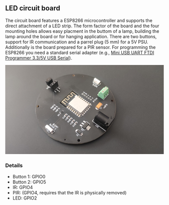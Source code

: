 ## LED circuit board

The circuit board features a ESP8266 microcontroller and supports the direct attachment of a LED strip. The form factor of the board and the four mounting holes allows easy placment in the buttom of a lamp, building the lamp around the board or for hanging application. There are two buttons, support for IR communication and a parrel plug (5 mm) for a 5V PSU. Additionally is the board prepared for a PIR sensor. For programming the ESP8266 you need a standard serial adapter (e.g., [Mini USB UART FTDI Programmer 3.3/5V USB Serial](https://www.bastelgarage.ch/mini-usb-uart-ftdi-programmer-3-3-5v-usb-serial)).

![Picture of the LED circuit board](./assets/images/led-cuirt-board.jpg)

### Details

- Button 1: GPIO0
- Button 2: GPIO5
- IR: GPIO4
- PIR: (GPIO4, requires that the IR is physically removed)
- LED: GPIO2
